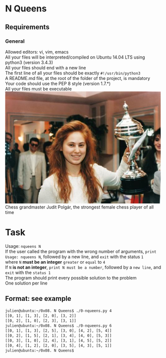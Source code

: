 # N Queens

## Requirements
### General
Allowed editors: vi, vim, emacs\
All your files will be interpreted/compiled on Ubuntu 14.04 LTS using python3 (version 3.4.3)\
All your files should end with a new line\
The first line of all your files should be exactly `#!/usr/bin/python3`\
A README.md file, at the root of the folder of the project, is mandatory\
Your code should use the PEP 8 style (version 1.7.*)\
All your files must be executable\
<img src="https://github.com/bugemarvin/alx-interview/blob/master/0x05-nqueens/judth_polgar.jpg" />\
Chess grandmaster Judit Polgár, the strongest female chess player of all time
# Task
Usage: `nqueens N`\
If the user called the program with the wrong number of arguments, `print Usage: nqueens N`, followed by a new line, and `exit` with the status `1`\
where `N` <b>must be an integer</b> `greater` or `equal` to `4`\
If `N` <b>is not an integer</b>, `print N must be a number`, followed by a `new line`, and `exit` with the `status 1`\
The program should print every possible solution to the problem\
One solution per line
## Format: see example

```
julien@ubuntu:~/0x08. N Queens$ ./0-nqueens.py 4
[[0, 1], [1, 3], [2, 0], [3, 2]]
[[0, 2], [1, 0], [2, 3], [3, 1]]
julien@ubuntu:~/0x08. N Queens$ ./0-nqueens.py 6
[[0, 1], [1, 3], [2, 5], [3, 0], [4, 2], [5, 4]]
[[0, 2], [1, 5], [2, 1], [3, 4], [4, 0], [5, 3]]
[[0, 3], [1, 0], [2, 4], [3, 1], [4, 5], [5, 2]]
[[0, 4], [1, 2], [2, 0], [3, 5], [4, 3], [5, 1]]
julien@ubuntu:~/0x08. N Queens$
```

